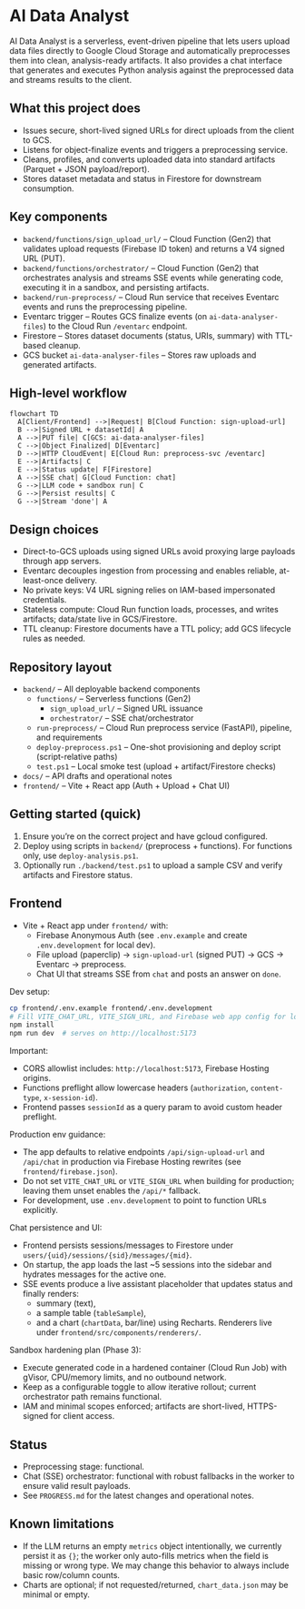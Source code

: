 # AI Data Analyst

AI Data Analyst is a serverless, event-driven pipeline that lets users upload data files directly to Google Cloud Storage and automatically preprocesses them into clean, analysis-ready artifacts. It also provides a chat interface that generates and executes Python analysis against the preprocessed data and streams results to the client.

## What this project does
- Issues secure, short-lived signed URLs for direct uploads from the client to GCS.
- Listens for object-finalize events and triggers a preprocessing service.
- Cleans, profiles, and converts uploaded data into standard artifacts (Parquet + JSON payload/report).
- Stores dataset metadata and status in Firestore for downstream consumption.

## Key components
- `backend/functions/sign_upload_url/` – Cloud Function (Gen2) that validates upload requests (Firebase ID token) and returns a V4 signed URL (PUT).
- `backend/functions/orchestrator/` – Cloud Function (Gen2) that orchestrates analysis and streams SSE events while generating code, executing it in a sandbox, and persisting artifacts.
- `backend/run-preprocess/` – Cloud Run service that receives Eventarc events and runs the preprocessing pipeline.
- Eventarc trigger – Routes GCS finalize events (on `ai-data-analyser-files`) to the Cloud Run `/eventarc` endpoint.
- Firestore – Stores dataset documents (status, URIs, summary) with TTL-based cleanup.
- GCS bucket `ai-data-analyser-files` – Stores raw uploads and generated artifacts.

## High-level workflow
```mermaid
flowchart TD
  A[Client/Frontend] -->|Request| B[Cloud Function: sign-upload-url]
  B -->|Signed URL + datasetId| A
  A -->|PUT file| C[GCS: ai-data-analyser-files]
  C -->|Object Finalized| D[Eventarc]
  D -->|HTTP CloudEvent| E[Cloud Run: preprocess-svc /eventarc]
  E -->|Artifacts| C
  E -->|Status update| F[Firestore]
  A -->|SSE chat| G[Cloud Function: chat]
  G -->|LLM code + sandbox run| C
  G -->|Persist results| C
  G -->|Stream 'done'| A
```

## Design choices
- Direct-to-GCS uploads using signed URLs avoid proxying large payloads through app servers.
- Eventarc decouples ingestion from processing and enables reliable, at-least-once delivery.
- No private keys: V4 URL signing relies on IAM-based impersonated credentials.
- Stateless compute: Cloud Run function loads, processes, and writes artifacts; data/state live in GCS/Firestore.
- TTL cleanup: Firestore documents have a TTL policy; add GCS lifecycle rules as needed.

## Repository layout
- `backend/` – All deployable backend components
  - `functions/` – Serverless functions (Gen2)
    - `sign_upload_url/` – Signed URL issuance
    - `orchestrator/` – SSE chat/orchestrator
  - `run-preprocess/` – Cloud Run preprocess service (FastAPI), pipeline, and requirements
  - `deploy-preprocess.ps1` – One-shot provisioning and deploy script (script-relative paths)
  - `test.ps1` – Local smoke test (upload + artifact/Firestore checks)
- `docs/` – API drafts and operational notes
 - `frontend/` – Vite + React app (Auth + Upload + Chat UI)
## Getting started (quick)
1. Ensure you’re on the correct project and have gcloud configured.
2. Deploy using scripts in `backend/` (preprocess + functions). For functions only, use `deploy-analysis.ps1`.
3. Optionally run `./backend/test.ps1` to upload a sample CSV and verify artifacts and Firestore status.

## Frontend

- Vite + React app under `frontend/` with:
  - Firebase Anonymous Auth (see `.env.example` and create `.env.development` for local dev).
  - File upload (paperclip) → `sign-upload-url` (signed PUT) → GCS → Eventarc → preprocess.
  - Chat UI that streams SSE from `chat` and posts an answer on `done`.

Dev setup:
```bash
cp frontend/.env.example frontend/.env.development
# Fill VITE_CHAT_URL, VITE_SIGN_URL, and Firebase web app config for local dev
npm install
npm run dev  # serves on http://localhost:5173
```

Important:
- CORS allowlist includes: `http://localhost:5173`, Firebase Hosting origins.
- Functions preflight allow lowercase headers (`authorization`, `content-type`, `x-session-id`).
- Frontend passes `sessionId` as a query param to avoid custom header preflight.

Production env guidance:
- The app defaults to relative endpoints `/api/sign-upload-url` and `/api/chat` in production via Firebase Hosting rewrites (see `frontend/firebase.json`).
- Do not set `VITE_CHAT_URL` or `VITE_SIGN_URL` when building for production; leaving them unset enables the `/api/*` fallback.
- For development, use `.env.development` to point to function URLs explicitly.

Chat persistence and UI:
- Frontend persists sessions/messages to Firestore under `users/{uid}/sessions/{sid}/messages/{mid}`.
- On startup, the app loads the last ~5 sessions into the sidebar and hydrates messages for the active one.
- SSE events produce a live assistant placeholder that updates status and finally renders:
  - summary (text),
  - a sample table (`tableSample`),
  - and a chart (`chartData`, bar/line) using Recharts.
  Renderers live under `frontend/src/components/renderers/`.

Sandbox hardening plan (Phase 3):
- Execute generated code in a hardened container (Cloud Run Job) with gVisor, CPU/memory limits, and no outbound network.
- Keep as a configurable toggle to allow iterative rollout; current orchestrator path remains functional.
- IAM and minimal scopes enforced; artifacts are short-lived, HTTPS-signed for client access.

## Status
- Preprocessing stage: functional.
- Chat (SSE) orchestrator: functional with robust fallbacks in the worker to ensure valid result payloads.
- See `PROGRESS.md` for the latest changes and operational notes.

## Known limitations
- If the LLM returns an empty `metrics` object intentionally, we currently persist it as `{}`; the worker only auto-fills metrics when the field is missing or wrong type. We may change this behavior to always include basic row/column counts.
- Charts are optional; if not requested/returned, `chart_data.json` may be minimal or empty.
